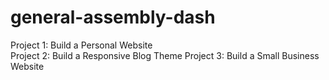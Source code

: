 # general-assembly-dash

Project 1: Build a Personal Website <br>
Project 2: Build a Responsive Blog Theme
Project 3: Build a Small Business Website
